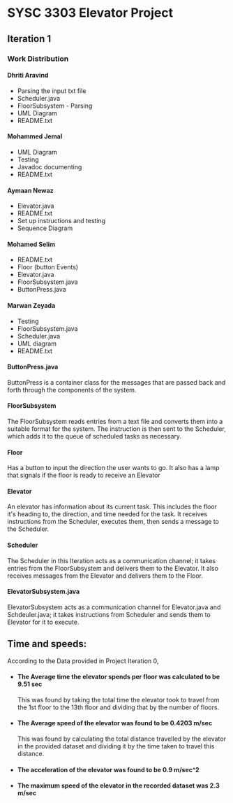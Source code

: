 # SYSC 3303 Elevator Project

## Iteration 1
### Work Distribution
#### Dhriti Aravind
- Parsing the input txt file
- Scheduler.java
- FloorSubsystem - Parsing
- UML Diagram
- README.txt

#### Mohammed Jemal
- UML Diagram
- Testing
- Javadoc documenting
- README.txt

#### Aymaan Newaz
- Elevator.java
- README.txt
- Set up instructions and testing
- Sequence Diagram

#### Mohamed Selim
- README.txt
- Floor (button Events)
- Elevator.java
- FloorSubsystem.java
- ButtonPress.java

#### Marwan Zeyada
- Testing
- FloorSubsystem.java
- Scheduler.java
- UML diagram
- README.txt

#### ButtonPress.java
ButtonPress is a container class for the messages that are passed back and forth through the components of the system. 

#### FloorSubsystem
The FloorSubsystem reads entries from a text file and converts them into a suitable format for the system. The instruction is then sent to the Scheduler, which adds it to the queue of scheduled tasks as necessary.

#### Floor
Has a button to input the direction the user wants to go. It also has a lamp that signals if the floor is ready to receive an Elevator

#### Elevator
An elevator has information about its current task. This includes the floor it's heading to, the direction, and time needed for the task. It receives instructions from the Scheduler, executes them, then sends a message to the Scheduler.

#### Scheduler
The Scheduler in this Iteration acts as a communication channel; it takes entries from the FloorSubsystem and delivers them to the Elevator. It also receives messages from the 
Elevator and delivers them to the Floor.

#### ElevatorSubsystem.java
ElevatorSubsystem acts as a communication channel for Elevator.java and Schdeuler.java; it takes instructions from Scheduler and sends them to Elevator for it to execute. 

## Time and speeds:
According to the Data provided in Project Iteration 0,

- #### The Average time the elevator spends per floor was calculated to be 9.51 sec
  This was found by taking the total time the elevator took to travel from the 1st floor to the 13th floor and dividing that by the number of floors.

- #### The Average speed of the elevator was found to be 0.4203 m/sec
  This was found by calculating the total distance travelled by the elevator in the provided dataset and dividing it by the time taken to travel this distance.

- #### The acceleration of the elevator was found to be 0.9 m/sec^2

- #### The maximum speed of the elevator in the recorded dataset was 2.3 m/sec
